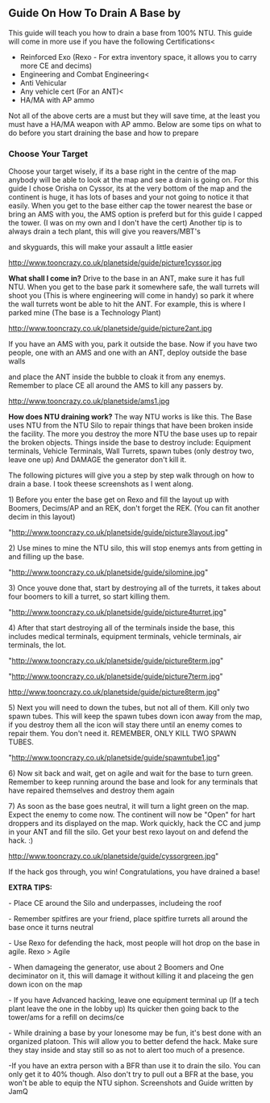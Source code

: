 ## Guide On How To Drain A Base by

This guide will teach you how to drain a base from 100% NTU. This guide
will come in more use if you have the following Certifications\<

- Reinforced Exo (Rexo - For extra inventory space, it allows you to
  carry more CE and decims)
- Engineering and Combat Engineering\<
- Anti Vehicular
- Any vehicle cert (For an ANT)\<
- HA/MA with AP ammo

Not all of the above certs are a must but they will save time, at the
least you
must have a HA/MA weapon with AP ammo. Below are some tips on what to do
before you start draining the base and how to prepare

### Choose Your Target

Choose your target wisely, if its a base right in the centre of the map
anybody
will be able to look at the map and see a drain is going on. For this
guide I chose
Orisha on Cyssor, its at the very bottom of the map and the continent is
huge,
it has lots of bases and your not going to notice it that easily. When
you get to
the base either cap the tower nearest the base or bring an AMS with you,
the AMS
option is preferd but for this guide I capped the tower. (I was on my
own and I
don't have the cert) Another tip is to always drain a tech plant, this
will give you reavers/MBT's

</DIV>
<DIV>

and skyguards, this will make your assault a little easier

</DIV>
<DIV>
</DIV>
<DIV>

<http://www.tooncrazy.co.uk/planetside/guide/picture1cyssor.jpg>

</DIV>
<DIV>

<STRONG>What shall I come in?</STRONG>
Drive to the base in an ANT, make sure it has full NTU. When you get to
the base park
it somewhere safe, the wall turrets will shoot you (This is where
engineering will
come in handy) so park it where the wall turrets wont be able to hit the
ANT.
For example, this is where I parked mine (The base is a Technology
Plant)

</DIV>
<DIV>
</DIV>
<DIV>

<http://www.tooncrazy.co.uk/planetside/guide/picture2ant.jpg>

</DIV>
<DIV>
</DIV>
<DIV>

If you have an AMS with you, park it outside the base. Now if you have
two people, one with an AMS and one with an ANT, deploy outside the base
walls

</DIV>
<DIV>

and place the ANT inside the bubble to cloak it from any enemys.
Remember to place CE all around the AMS to kill any passers by.

</DIV>
<DIV>
</DIV>
<DIV>

<http://www.tooncrazy.co.uk/planetside/ams1.jpg>

</DIV>
<DIV>
</DIV>
<DIV>

<STRONG>How does NTU draining work?</STRONG>
The way NTU works is like this. The Base uses NTU from the NTU Silo to
repair things
that have been broken inside the facility. The more you destroy the more
NTU the
base uses up to repair the broken objects. Things inside the base to
destroy include:
Equipment terminals, Vehicle Terminals, Wall Turrets, spawn tubes (only
destroy two, leave one up)
And DAMAGE the generator don't kill it.

</DIV>
<DIV>
</DIV>
<DIV>
</DIV>
<DIV>

The following pictures will give you a step by step walk through on how
to drain a base.
I took theese screenshots as I went along.

</DIV>
<DIV>
</DIV>
<DIV>

1\) Before you enter the base get on Rexo and fill the layout up with
Boomers,
Decims/AP and an REK, don't forget the REK. (You can fit another decim
in this layout)

</DIV>
<DIV>
</DIV>
<DIV>

"<http://www.tooncrazy.co.uk/planetside/guide/picture3layout.jpg>"

</DIV>
<DIV>
</DIV>
<DIV>

2\) Use mines to mine the NTU silo, this will stop enemys ants from
getting in and
filling up the base.

</DIV>
<DIV>
</DIV>
<DIV>

"<http://www.tooncrazy.co.uk/planetside/guide/silomine.jpg>"

</DIV>
<DIV>
</DIV>
<DIV>

3\) Once youve done that, start by destroying all of the turrets, it
takes about
four boomers to kill a turret, so start killing them.

</DIV>
<DIV>
</DIV>
<DIV>

"<http://www.tooncrazy.co.uk/planetside/guide/picture4turret.jpg>"

</DIV>
<DIV>
</DIV>
<DIV>

4\) After that start destroying all of the terminals inside the base,
this includes
medical terminals, equipment terminals, vehicle terminals, air
terminals, the lot.

</DIV>
<DIV>
</DIV>
<DIV>

"<http://www.tooncrazy.co.uk/planetside/guide/picture6term.jpg>"

</DIV>
<DIV>
</DIV>
<DIV>

"<http://www.tooncrazy.co.uk/planetside/guide/picture7term.jpg>"

</DIV>
<DIV>
</DIV>
<DIV>

<http://www.tooncrazy.co.uk/planetside/guide/picture8term.jpg>"

</DIV>
<DIV>
</DIV>
<DIV>

5\) Next you will need to down the tubes, but not all of them. Kill only
two spawn tubes.
This will keep the spawn tubes down icon away from the map, if you
destroy them all
the icon will stay there until an enemy comes to repair them. You don't
need it.
REMEMBER, ONLY KILL TWO SPAWN TUBES.

</DIV>
<DIV>
</DIV>
<DIV>

"<http://www.tooncrazy.co.uk/planetside/guide/spawntube1.jpg>"

</DIV>
<DIV>
</DIV>
<DIV>

6\) Now sit back and wait, get on agile and wait for the base to turn
green. Remember to keep
running around the base and look for any terminals that have repaired
themselves and destroy them again

</DIV>
<DIV>
</DIV>
<DIV>
</DIV>
<DIV>

7\) As soon as the base goes neutral, it will turn a light green on the
map. Expect
the enemy to come now. The continent will now be "Open" for hart
droppers and its displayed
on the map. Work quickly, hack the CC and jump in your ANT and fill the
silo.
Get your best rexo layout on and defend the hack. :)

</DIV>
<DIV>

<http://www.tooncrazy.co.uk/planetside/guide/cyssorgreen.jpg>"

If the hack gos through, you win! Congratulations, you have drained a
base!

</DIV>
<DIV>
</DIV>
<DIV>

<STRONG>EXTRA TIPS:</STRONG>

</DIV>
<DIV>

\- Place CE around the Silo and underpasses, includeing the roof

</DIV>
<DIV>

\- Remember spitfires are your friend, place spitfire turrets all around
the base once it turns neutral

</DIV>
<DIV>

\- Use Rexo for defending the hack, most people will hot drop on the
base in agile. Rexo \> Agile

</DIV>
<DIV>

\- When damageing the generator, use about 2 Boomers and One deciminator
on it, this will damage it without killing it and placeing the gen down
icon on the map

</DIV>
<DIV>

\- If you have Advanced hacking, leave one equipment terminal up (If a
tech plant leave the one in the lobby up) Its quicker then going back to
the tower/ams for a refill on decims/ce

</DIV>
<DIV>
</DIV>
<DIV>

\- While draining a base by your lonesome may be fun, it's best done
with an organized platoon. This will allow you to better defend the
hack. Make sure they stay inside and stay still so as not to alert too
much of a presence.

</DIV>
<DIV>

-If you have an extra person with a BFR than use it to drain the silo.
You can only get it to 40% though. Also don't try to pull out a BFR at
the base, you won't be able to equip the NTU siphon.
Screenshots and Guide written by JamQ

</DIV>
<DIV>
</DIV>

<!--[Category:Strategy](Category:Strategy.md)-->
